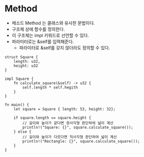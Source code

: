 # Method
- 메소드 Method 는 클래스와 유사한 문법이다.
- 구조체 상에 함수를 정의한다.
- 이 구조체는 impl 키워드로 선언할 수 있다.
- 파라미터로는 &self를 입력해준다.
    - 파라미터로 &self를 갖지 않더라도 정의할 수 있다.

```
struct Square {
    length: u32,
    height: u32
}

impl Square {
    fn calculate_square(&self) -> u32 {
        self.length * self.hegith
    }
}

fn main() {
    let square = Square { length: 53, height: 32};

    if square.length == square.height {
        // 길이와 높이가 같다면 정사각형 판단하여 넓이 계산
        println!("Square: {}", square.calculate_square());
    } else {
        // 길이와 높이가 다르다면 직사각형 판단하여 넓이 계산
        println!("Rectangle: {}", square.calculate_square());
    }
}
```